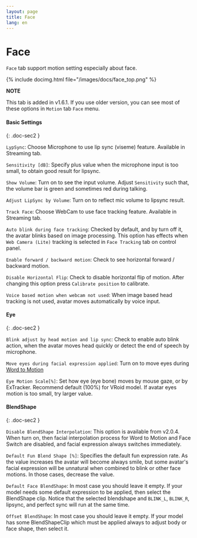 ```yaml
---
layout: page
title: Face
lang: en
---
```


# Face

`Face` tab support motion setting especially about face.

{% include docimg.html file="/images/docs/face_top.png" %}

<div class="note-area" markdown="1">

**NOTE**

This tab is added in v1.6.1. If you use older version, you can see most of these options in `Motion` tab `Face` menu.

</div>


#### Basic Settings
{: .doc-sec2 }

`LypSync`: Choose Microphone to use lip sync (viseme) feature. Available in Streaming tab.

`Sensitivity [dB]`: Specify plus value when the microphone input is too small, to obtain good result for lipsync.

`Show Volume`: Turn on to see the input volume. Adjust `Sensitivity` such that, the volume bar is green and sometimes red during talking.

`Adjust LipSync by Volume`: Turn on to reflect mic volume to lipsync result.

`Track Face`: Choose WebCam to use face tracking feature. Available in Streaming tab.

`Auto blink during face tracking`: Checked by default, and by turn off it, the avatar blinks based on image processing. This option has effects when `Web Camera (Lite)` tracking is selected in `Face Tracking` tab on control panel.

`Enable forward / backward motion`: Check to see horizontal forward / backward motion.

`Disable Horizontal Flip`: Check to disable horizontal flip of motion. After changing this option press `Calibrate position` to calibrate.

`Voice based motion when webcam not used`: When image based head tracking is not used, avatar moves automatically by voice input.


#### Eye
{: .doc-sec2 }

`Blink adjust by head motion and lip sync`: Check to enable auto blink action, when the avatar moves head quickly or detect the end of speech by microphone.

`Move eyes during facial expression applied`: Turn on to move eyes during [Word to Motion](./docs/expression)

`Eye Motion Scale[%]`: Set how eye (eye bone) moves by mouse gaze, or by ExTracker. Recommend default (100%) for VRoid model. If avatar eyes motion is too small, try larger value.

#### BlendShape
{: .doc-sec2 }

`Disable BlendShape Interpolation`: This option is available from v2.0.4. When turn on, then facial interpolation process for Word to Motion and Face Switch are disabled, and facial expression always switches immediately.

`Default Fun Blend Shape [%]`: Specifies the default fun expression rate. As the value increases the avatar will become always smile, but some avatar's facial expression will be unnatural when combined to blink or other face motions. In those cases, decrease the value.

`Default Face BlendShape`: In most case you should leave it empty. If your model needs some default expression to be applied, then select the BlendShape clip. Notice that the selected blendshape and `BLINK_L`, `BLINK_R`, lipsync, and perfect sync will run at the same time.

`Offset BlendShape`: In most case you should leave it empty. If your model has some BlendShapeClip which must be applied always to adjust body or face shape, then select it. 
